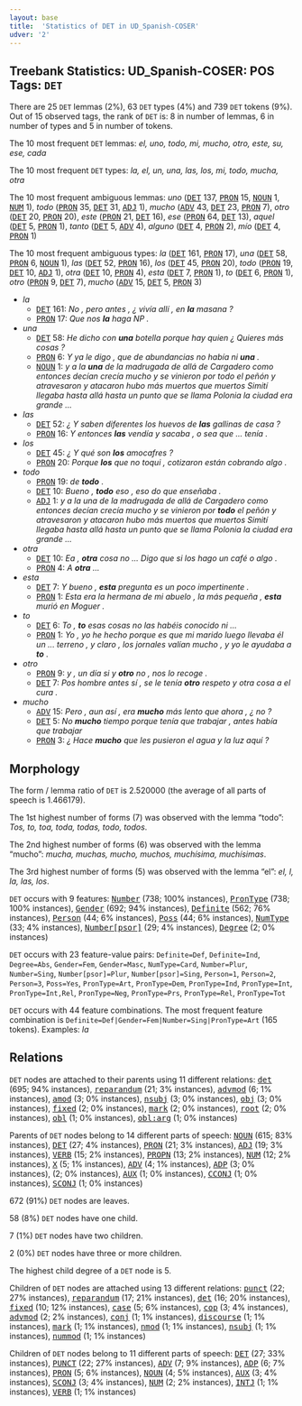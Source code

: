 ```yaml
---
layout: base
title:  'Statistics of DET in UD_Spanish-COSER'
udver: '2'
---
```


## Treebank Statistics: UD_Spanish-COSER: POS Tags: `DET`

There are 25 `DET` lemmas (2%), 63 `DET` types (4%) and 739 `DET` tokens (9%).
Out of 15 observed tags, the rank of `DET` is: 8 in number of lemmas, 6 in number of types and 5 in number of tokens.

The 10 most frequent `DET` lemmas: <em>el, uno, todo, mi, mucho, otro, este, su, ese, cada</em>

The 10 most frequent `DET` types:  <em>la, el, un, una, las, los, mi, todo, mucha, otra</em>

The 10 most frequent ambiguous lemmas: <em>uno</em> (<tt><a href="es_coser-pos-DET.html">DET</a></tt> 137, <tt><a href="es_coser-pos-PRON.html">PRON</a></tt> 15, <tt><a href="es_coser-pos-NOUN.html">NOUN</a></tt> 1, <tt><a href="es_coser-pos-NUM.html">NUM</a></tt> 1), <em>todo</em> (<tt><a href="es_coser-pos-PRON.html">PRON</a></tt> 35, <tt><a href="es_coser-pos-DET.html">DET</a></tt> 31, <tt><a href="es_coser-pos-ADJ.html">ADJ</a></tt> 1), <em>mucho</em> (<tt><a href="es_coser-pos-ADV.html">ADV</a></tt> 43, <tt><a href="es_coser-pos-DET.html">DET</a></tt> 23, <tt><a href="es_coser-pos-PRON.html">PRON</a></tt> 7), <em>otro</em> (<tt><a href="es_coser-pos-DET.html">DET</a></tt> 20, <tt><a href="es_coser-pos-PRON.html">PRON</a></tt> 20), <em>este</em> (<tt><a href="es_coser-pos-PRON.html">PRON</a></tt> 21, <tt><a href="es_coser-pos-DET.html">DET</a></tt> 16), <em>ese</em> (<tt><a href="es_coser-pos-PRON.html">PRON</a></tt> 64, <tt><a href="es_coser-pos-DET.html">DET</a></tt> 13), <em>aquel</em> (<tt><a href="es_coser-pos-DET.html">DET</a></tt> 5, <tt><a href="es_coser-pos-PRON.html">PRON</a></tt> 1), <em>tanto</em> (<tt><a href="es_coser-pos-DET.html">DET</a></tt> 5, <tt><a href="es_coser-pos-ADV.html">ADV</a></tt> 4), <em>alguno</em> (<tt><a href="es_coser-pos-DET.html">DET</a></tt> 4, <tt><a href="es_coser-pos-PRON.html">PRON</a></tt> 2), <em>mío</em> (<tt><a href="es_coser-pos-DET.html">DET</a></tt> 4, <tt><a href="es_coser-pos-PRON.html">PRON</a></tt> 1)

The 10 most frequent ambiguous types:  <em>la</em> (<tt><a href="es_coser-pos-DET.html">DET</a></tt> 161, <tt><a href="es_coser-pos-PRON.html">PRON</a></tt> 17), <em>una</em> (<tt><a href="es_coser-pos-DET.html">DET</a></tt> 58, <tt><a href="es_coser-pos-PRON.html">PRON</a></tt> 6, <tt><a href="es_coser-pos-NOUN.html">NOUN</a></tt> 1), <em>las</em> (<tt><a href="es_coser-pos-DET.html">DET</a></tt> 52, <tt><a href="es_coser-pos-PRON.html">PRON</a></tt> 16), <em>los</em> (<tt><a href="es_coser-pos-DET.html">DET</a></tt> 45, <tt><a href="es_coser-pos-PRON.html">PRON</a></tt> 20), <em>todo</em> (<tt><a href="es_coser-pos-PRON.html">PRON</a></tt> 19, <tt><a href="es_coser-pos-DET.html">DET</a></tt> 10, <tt><a href="es_coser-pos-ADJ.html">ADJ</a></tt> 1), <em>otra</em> (<tt><a href="es_coser-pos-DET.html">DET</a></tt> 10, <tt><a href="es_coser-pos-PRON.html">PRON</a></tt> 4), <em>esta</em> (<tt><a href="es_coser-pos-DET.html">DET</a></tt> 7, <tt><a href="es_coser-pos-PRON.html">PRON</a></tt> 1), <em>to</em> (<tt><a href="es_coser-pos-DET.html">DET</a></tt> 6, <tt><a href="es_coser-pos-PRON.html">PRON</a></tt> 1), <em>otro</em> (<tt><a href="es_coser-pos-PRON.html">PRON</a></tt> 9, <tt><a href="es_coser-pos-DET.html">DET</a></tt> 7), <em>mucho</em> (<tt><a href="es_coser-pos-ADV.html">ADV</a></tt> 15, <tt><a href="es_coser-pos-DET.html">DET</a></tt> 5, <tt><a href="es_coser-pos-PRON.html">PRON</a></tt> 3)


* <em>la</em>
  * <tt><a href="es_coser-pos-DET.html">DET</a></tt> 161: <em>No , pero antes , ¿ vivía allí , en <b>la</b> masana ?</em>
  * <tt><a href="es_coser-pos-PRON.html">PRON</a></tt> 17: <em>Que nos <b>la</b> haga NP .</em>
* <em>una</em>
  * <tt><a href="es_coser-pos-DET.html">DET</a></tt> 58: <em>He dicho con <b>una</b> botella porque hay quien ¿ Quieres más cosas ?</em>
  * <tt><a href="es_coser-pos-PRON.html">PRON</a></tt> 6: <em>Y ya le digo , que de abundancias no había ni <b>una</b> .</em>
  * <tt><a href="es_coser-pos-NOUN.html">NOUN</a></tt> 1: <em>y a la <b>una</b> de la madrugada de allá de Cargadero como entonces decían crecía mucho y se vinieron por todo el peñón y atravesaron y atacaron hubo más muertos que muertos Simití llegaba hasta allá hasta un punto que se llama Polonia la ciudad era grande ...</em>
* <em>las</em>
  * <tt><a href="es_coser-pos-DET.html">DET</a></tt> 52: <em>¿ Y saben diferentes los huevos de <b>las</b> gallinas de casa ?</em>
  * <tt><a href="es_coser-pos-PRON.html">PRON</a></tt> 16: <em>Y entonces <b>las</b> vendía y sacaba , o sea que ... tenía .</em>
* <em>los</em>
  * <tt><a href="es_coser-pos-DET.html">DET</a></tt> 45: <em>¿ Y qué son <b>los</b> amocafres ?</em>
  * <tt><a href="es_coser-pos-PRON.html">PRON</a></tt> 20: <em>Porque <b>los</b> que no toqui , cotizaron están cobrando algo .</em>
* <em>todo</em>
  * <tt><a href="es_coser-pos-PRON.html">PRON</a></tt> 19: <em>de <b>todo</b> .</em>
  * <tt><a href="es_coser-pos-DET.html">DET</a></tt> 10: <em>Bueno , <b>todo</b> eso , eso do que enseñaba .</em>
  * <tt><a href="es_coser-pos-ADJ.html">ADJ</a></tt> 1: <em>y a la una de la madrugada de allá de Cargadero como entonces decían crecía mucho y se vinieron por <b>todo</b> el peñón y atravesaron y atacaron hubo más muertos que muertos Simití llegaba hasta allá hasta un punto que se llama Polonia la ciudad era grande ...</em>
* <em>otra</em>
  * <tt><a href="es_coser-pos-DET.html">DET</a></tt> 10: <em>Ea , <b>otra</b> cosa no ... Digo que si los hago un café o algo .</em>
  * <tt><a href="es_coser-pos-PRON.html">PRON</a></tt> 4: <em>A <b>otra</b> ...</em>
* <em>esta</em>
  * <tt><a href="es_coser-pos-DET.html">DET</a></tt> 7: <em>Y bueno , <b>esta</b> pregunta es un poco impertinente .</em>
  * <tt><a href="es_coser-pos-PRON.html">PRON</a></tt> 1: <em>Esta era la hermana de mi abuelo , la más pequeña , <b>esta</b> murió en Moguer .</em>
* <em>to</em>
  * <tt><a href="es_coser-pos-DET.html">DET</a></tt> 6: <em>To , <b>to</b> esas cosas no las habéis conocido ni ...</em>
  * <tt><a href="es_coser-pos-PRON.html">PRON</a></tt> 1: <em>Yo , yo he hecho porque es que mi marido luego llevaba él un ... terreno , y claro , los jornales valían mucho , y yo le ayudaba a <b>to</b> .</em>
* <em>otro</em>
  * <tt><a href="es_coser-pos-PRON.html">PRON</a></tt> 9: <em>y , un día si y <b>otro</b> no , nos lo recoge .</em>
  * <tt><a href="es_coser-pos-DET.html">DET</a></tt> 7: <em>Pos hombre antes sí , se le tenía <b>otro</b> respeto y otra cosa a el cura .</em>
* <em>mucho</em>
  * <tt><a href="es_coser-pos-ADV.html">ADV</a></tt> 15: <em>Pero , aun así , era <b>mucho</b> más lento que ahora , ¿ no ?</em>
  * <tt><a href="es_coser-pos-DET.html">DET</a></tt> 5: <em>No <b>mucho</b> tiempo porque tenía que trabajar , antes había que trabajar</em>
  * <tt><a href="es_coser-pos-PRON.html">PRON</a></tt> 3: <em>¿ Hace <b>mucho</b> que les pusieron el agua y la luz aquí ?</em>

## Morphology

The form / lemma ratio of `DET` is 2.520000 (the average of all parts of speech is 1.466179).

The 1st highest number of forms (7) was observed with the lemma “todo”: <em>Tos, to, toa, toda, todas, todo, todos</em>.

The 2nd highest number of forms (6) was observed with the lemma “mucho”: <em>mucha, muchas, mucho, muchos, muchísima, muchísimas</em>.

The 3rd highest number of forms (5) was observed with the lemma “el”: <em>el, l, la, las, los</em>.

`DET` occurs with 9 features: <tt><a href="es_coser-feat-Number.html">Number</a></tt> (738; 100% instances), <tt><a href="es_coser-feat-PronType.html">PronType</a></tt> (738; 100% instances), <tt><a href="es_coser-feat-Gender.html">Gender</a></tt> (692; 94% instances), <tt><a href="es_coser-feat-Definite.html">Definite</a></tt> (562; 76% instances), <tt><a href="es_coser-feat-Person.html">Person</a></tt> (44; 6% instances), <tt><a href="es_coser-feat-Poss.html">Poss</a></tt> (44; 6% instances), <tt><a href="es_coser-feat-NumType.html">NumType</a></tt> (33; 4% instances), <tt><a href="es_coser-feat-Number-psor.html">Number[psor]</a></tt> (29; 4% instances), <tt><a href="es_coser-feat-Degree.html">Degree</a></tt> (2; 0% instances)

`DET` occurs with 23 feature-value pairs: `Definite=Def`, `Definite=Ind`, `Degree=Abs`, `Gender=Fem`, `Gender=Masc`, `NumType=Card`, `Number=Plur`, `Number=Sing`, `Number[psor]=Plur`, `Number[psor]=Sing`, `Person=1`, `Person=2`, `Person=3`, `Poss=Yes`, `PronType=Art`, `PronType=Dem`, `PronType=Ind`, `PronType=Int`, `PronType=Int,Rel`, `PronType=Neg`, `PronType=Prs`, `PronType=Rel`, `PronType=Tot`

`DET` occurs with 44 feature combinations.
The most frequent feature combination is `Definite=Def|Gender=Fem|Number=Sing|PronType=Art` (165 tokens).
Examples: <em>la</em>


## Relations

`DET` nodes are attached to their parents using 11 different relations: <tt><a href="es_coser-dep-det.html">det</a></tt> (695; 94% instances), <tt><a href="es_coser-dep-reparandum.html">reparandum</a></tt> (21; 3% instances), <tt><a href="es_coser-dep-advmod.html">advmod</a></tt> (6; 1% instances), <tt><a href="es_coser-dep-amod.html">amod</a></tt> (3; 0% instances), <tt><a href="es_coser-dep-nsubj.html">nsubj</a></tt> (3; 0% instances), <tt><a href="es_coser-dep-obj.html">obj</a></tt> (3; 0% instances), <tt><a href="es_coser-dep-fixed.html">fixed</a></tt> (2; 0% instances), <tt><a href="es_coser-dep-mark.html">mark</a></tt> (2; 0% instances), <tt><a href="es_coser-dep-root.html">root</a></tt> (2; 0% instances), <tt><a href="es_coser-dep-obl.html">obl</a></tt> (1; 0% instances), <tt><a href="es_coser-dep-obl-arg.html">obl:arg</a></tt> (1; 0% instances)

Parents of `DET` nodes belong to 14 different parts of speech: <tt><a href="es_coser-pos-NOUN.html">NOUN</a></tt> (615; 83% instances), <tt><a href="es_coser-pos-DET.html">DET</a></tt> (27; 4% instances), <tt><a href="es_coser-pos-PRON.html">PRON</a></tt> (21; 3% instances), <tt><a href="es_coser-pos-ADJ.html">ADJ</a></tt> (19; 3% instances), <tt><a href="es_coser-pos-VERB.html">VERB</a></tt> (15; 2% instances), <tt><a href="es_coser-pos-PROPN.html">PROPN</a></tt> (13; 2% instances), <tt><a href="es_coser-pos-NUM.html">NUM</a></tt> (12; 2% instances), <tt><a href="es_coser-pos-X.html">X</a></tt> (5; 1% instances), <tt><a href="es_coser-pos-ADV.html">ADV</a></tt> (4; 1% instances), <tt><a href="es_coser-pos-ADP.html">ADP</a></tt> (3; 0% instances),  (2; 0% instances), <tt><a href="es_coser-pos-AUX.html">AUX</a></tt> (1; 0% instances), <tt><a href="es_coser-pos-CCONJ.html">CCONJ</a></tt> (1; 0% instances), <tt><a href="es_coser-pos-SCONJ.html">SCONJ</a></tt> (1; 0% instances)

672 (91%) `DET` nodes are leaves.

58 (8%) `DET` nodes have one child.

7 (1%) `DET` nodes have two children.

2 (0%) `DET` nodes have three or more children.

The highest child degree of a `DET` node is 5.

Children of `DET` nodes are attached using 13 different relations: <tt><a href="es_coser-dep-punct.html">punct</a></tt> (22; 27% instances), <tt><a href="es_coser-dep-reparandum.html">reparandum</a></tt> (17; 21% instances), <tt><a href="es_coser-dep-det.html">det</a></tt> (16; 20% instances), <tt><a href="es_coser-dep-fixed.html">fixed</a></tt> (10; 12% instances), <tt><a href="es_coser-dep-case.html">case</a></tt> (5; 6% instances), <tt><a href="es_coser-dep-cop.html">cop</a></tt> (3; 4% instances), <tt><a href="es_coser-dep-advmod.html">advmod</a></tt> (2; 2% instances), <tt><a href="es_coser-dep-conj.html">conj</a></tt> (1; 1% instances), <tt><a href="es_coser-dep-discourse.html">discourse</a></tt> (1; 1% instances), <tt><a href="es_coser-dep-mark.html">mark</a></tt> (1; 1% instances), <tt><a href="es_coser-dep-nmod.html">nmod</a></tt> (1; 1% instances), <tt><a href="es_coser-dep-nsubj.html">nsubj</a></tt> (1; 1% instances), <tt><a href="es_coser-dep-nummod.html">nummod</a></tt> (1; 1% instances)

Children of `DET` nodes belong to 11 different parts of speech: <tt><a href="es_coser-pos-DET.html">DET</a></tt> (27; 33% instances), <tt><a href="es_coser-pos-PUNCT.html">PUNCT</a></tt> (22; 27% instances), <tt><a href="es_coser-pos-ADV.html">ADV</a></tt> (7; 9% instances), <tt><a href="es_coser-pos-ADP.html">ADP</a></tt> (6; 7% instances), <tt><a href="es_coser-pos-PRON.html">PRON</a></tt> (5; 6% instances), <tt><a href="es_coser-pos-NOUN.html">NOUN</a></tt> (4; 5% instances), <tt><a href="es_coser-pos-AUX.html">AUX</a></tt> (3; 4% instances), <tt><a href="es_coser-pos-SCONJ.html">SCONJ</a></tt> (3; 4% instances), <tt><a href="es_coser-pos-NUM.html">NUM</a></tt> (2; 2% instances), <tt><a href="es_coser-pos-INTJ.html">INTJ</a></tt> (1; 1% instances), <tt><a href="es_coser-pos-VERB.html">VERB</a></tt> (1; 1% instances)

